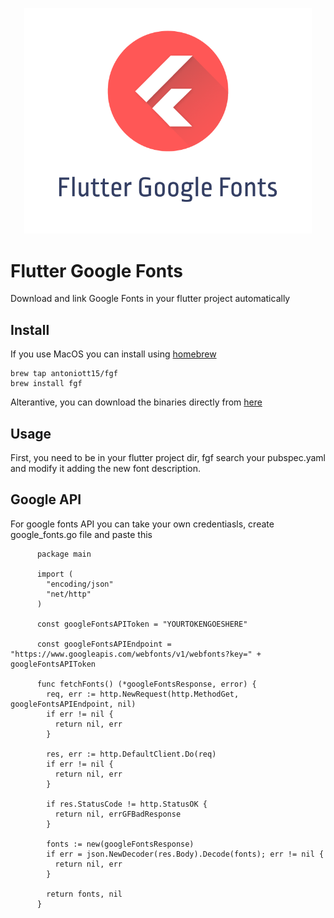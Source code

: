 <p align="center">
  <img width="460" height="auto" src="./fgfbanner.png">
</p>

# Flutter Google Fonts

Download and link Google Fonts in your flutter project automatically

## Install

If you use MacOS you can install using [homebrew](https://brew.sh/)

```
brew tap antoniott15/fgf
brew install fgf
```

Alterantive, you can download the binaries directly from [here](https://github.com/antoniott15/fgf/releases)

## Usage

First, you need to be in your flutter project dir, fgf search your pubspec.yaml and modify it adding the new font description.


## Google API

For google fonts API you can take your own credentiasls, create google_fonts.go file and paste this

```golang
      package main

      import (
        "encoding/json"
        "net/http"
      )

      const googleFontsAPIToken = "YOURTOKENGOESHERE"

      const googleFontsAPIEndpoint = "https://www.googleapis.com/webfonts/v1/webfonts?key=" + googleFontsAPIToken

      func fetchFonts() (*googleFontsResponse, error) {
        req, err := http.NewRequest(http.MethodGet, googleFontsAPIEndpoint, nil)
        if err != nil {
          return nil, err
        }

        res, err := http.DefaultClient.Do(req)
        if err != nil {
          return nil, err
        }

        if res.StatusCode != http.StatusOK {
          return nil, errGFBadResponse
        }

        fonts := new(googleFontsResponse)
        if err = json.NewDecoder(res.Body).Decode(fonts); err != nil {
          return nil, err
        }

        return fonts, nil
      }
```
